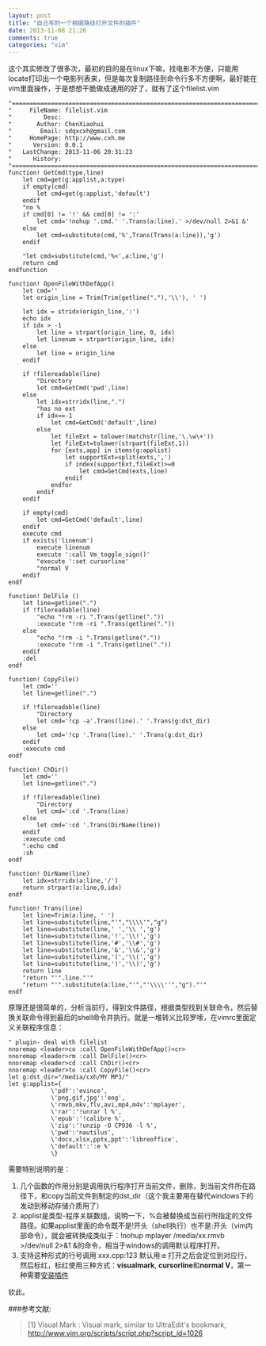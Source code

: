 ```yaml
---
layout: post
title: "自己写的一个根据路径打开文件的插件"
date: 2013-11-08 21:26
comments: true
categories: "vim"
---
```


  这个其实修改了很多次，最初的目的是在linux下嘛，找电影不方便，只能用locate打印出一个电影列表来，但是每次复制路径到命令行多不方便啊，最好能在vim里面操作，于是想想干脆做成通用的好了，就有了这个filelist.vim

<!-- more -->

	"=============================================================================
	"     FileName: filelist.vim
	"         Desc:
	"       Author: ChenXiaohui
	"        Email: sdqxcxh@gmail.com
	"     HomePage: http://www.cxh.me
	"      Version: 0.0.1
	"   LastChange: 2013-11-06 20:31:23
	"      History:
	"=============================================================================
	function! GetCmd(type,line)
		let cmd=get(g:applist,a:type)
		if empty(cmd)
			let cmd=get(g:applist,'default')
		endif
		"no %
		if cmd[0] != '!' && cmd[0] != ':'
			let cmd='!nohup '.cmd.' '.Trans(a:line).' >/dev/null 2>&1 &'
	    else
			let cmd=substitute(cmd,'%',Trans(Trans(a:line)),'g')
		endif

		"let cmd=substitute(cmd,'%<',a:line,'g')
		return cmd
	endfunction

	function! OpenFileWithDefApp()
		let cmd=''
		let origin_line = Trim(Trim(getline("."),'\\'), ' ')

	    let idx = stridx(origin_line,':')
	    echo idx
	    if idx > -1
	        let line = strpart(origin_line, 0, idx)
	        let linenum = strpart(origin_line, idx)
	    else
	        let line = origin_line
	    endif

	    if !filereadable(line)
			"Directory
			let cmd=GetCmd('pwd',line)
		else
			let idx=strridx(line,".")
			"has no ext
			if idx==-1
				let cmd=GetCmd('default',line)
			else
	            let fileExt = tolower(matchstr(line,'\.\w\+'))
				let fileExt=tolower(strpart(fileExt,1))
				for [exts,app] in items(g:applist)
					let supportExt=split(exts,',')
					if index(supportExt,fileExt)>=0
						let cmd=GetCmd(exts,line)
					endif
				endfor
			endif
		endif

		if empty(cmd)
			let cmd=GetCmd('default',line)
		endif
	    execute cmd
	    if exists('linenum')
	        execute linenum
	        execute ':call Vm_toggle_sign()'
	        "execute ':set cursorline'
	        "normal V
	    endif
	endf

	function! DelFile ()
		let line=getline(".")
		if !filereadable(line)
			"echo "!rm -ri ".Trans(getline("."))
			:execute "!rm -ri ".Trans(getline("."))
		else
			"echo "!rm -i ".Trans(getline("."))
			:execute "!rm -i ".Trans(getline("."))
		endif
		:del
	endf

	function! CopyFile()
		let cmd=''
		let line=getline(".")

		if !filereadable(line)
			"Directory
			let cmd='!cp -a'.Trans(line).' '.Trans(g:dst_dir)
		else
			let cmd='!cp '.Trans(line).' '.Trans(g:dst_dir)
		endif
		:execute cmd
	endf

	function! ChDir()
		let cmd=''
		let line=getline(".")

		if !filereadable(line)
			"Directory
			let cmd=':cd '.Trans(line)
		else
			let cmd=':cd '.Trans(DirName(line))
		endif
		:execute cmd
		":echo cmd
		:sh
	endf

	function! DirName(line)
		let idx=strridx(a:line,'/')
		return strpart(a:line,0,idx)
	endf

	function! Trans(line)
	    let line=Trim(a:line, ' ')
		let line=substitute(line,"'","\\\\'","g")
		let line=substitute(line,' ','\\ ','g')
		let line=substitute(line,'!','\\!','g')
		let line=substitute(line,'#','\\#','g')
		let line=substitute(line,'&','\\&','g')
		let line=substitute(line,'(','\\(','g')
		let line=substitute(line,')','\\)','g')
		return line
		"return "'".line."'"
		"return "'".substitute(a:line,"'","'\\\\''","g")."'"
	endf
  
  原理还是很简单的，分析当前行，得到文件路径，根据类型找到关联命令，然后替换关联命令得到最后的shell命令并执行。就是一堆转义比较罗嗦，在vimrc里面定义关联程序信息：

	" plugin- deal with filelist
	nnoremap <leader>co :call OpenFileWithDefApp()<cr>
	nnoremap <leader>rm :call DelFile()<cr>
	nnoremap <leader>cd :call ChDir()<cr>
	nnoremap <leader>to :call CopyFile()<cr>
	let g:dst_dir="/media/cxh/MY MP3/"
	let g:applist={
	            \'pdf':'evince',
	            \'png,gif,jpg':'eog',
	            \'rmvb,mkv,flv,avi,mp4,m4v':'mplayer',
	            \'rar':'!unrar l %',
	            \'epub':'!calibre %',
	            \'zip':'!unzip -O CP936 -l %',
	            \'pwd':'nautilus',
	            \'docx,xlsx,pptx,ppt':'libreoffice',
	            \'default':':e %'
	            \}
	
  需要特别说明的是：

  1. 几个函数的作用分别是调用执行程序打开当前文件，删除，到当前文件所在路径下，和copy当前文件到制定的dst_dir（这个我主要用在替代windows下的发动到移动存储介质用了）
  2. applist是类型-程序关联数组，说明一下，%会被替换成当前行所指定的文件路径。如果applist里面的命令既不是!开头（shell执行）也不是:开头（vim内部命令），就会被转换成类似于：!nohup mplayer /media/xx.rmvb >/dev/null 2>&1 &的命令，相当于windows的调用默认程序打开。
  3. 支持这种形式的行号调用 xxx.cpp:123 默认用:e 打开之后会定位到对应行，然后标红，标红使用三种方式：**visualmark**, **cursorline**和**normal V**，第一种需要[安装插件][1]

  钦此。

[1]: http://www.vim.org/scripts/script.php?script_id=1026 "Visual Mark : Visual mark, similar to UltraEdit's bookmark"

###参考文献:

>\[1] Visual Mark : Visual mark, similar to UltraEdit's bookmark, <http://www.vim.org/scripts/script.php?script_id=1026>
